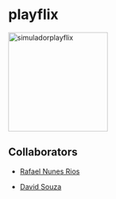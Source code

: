 # playflix


<img width="200" alt="simuladorplayflix" src="https://user-images.githubusercontent.com/55468847/94487047-3ba27b80-01d8-11eb-8506-61649909a9d5.png">



## Collaborators

* [Rafael Nunes Rios](https://github.com/rafaelnunesr)

* [David Souza](https://github.com/souzapd)


